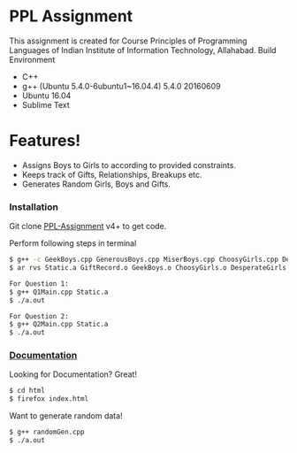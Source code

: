 # PPL Assignment 
This assignment is created for Course Principles of Programming Languages of Indian Institute of Information Technology, Allahabad. Build Environment
  
  - C++
  - g++ (Ubuntu 5.4.0-6ubuntu1~16.04.4) 5.4.0 20160609
  - Ubuntu 16.04
  - Sublime Text

# Features!

  - Assigns Boys to Girls to according to provided constraints.
  - Keeps track of Gifts, Relationships, Breakups etc.
  - Generates Random Girls, Boys and Gifts.

### Installation

Git clone [PPL-Assignment](https://github.com/PPL-IIITA/ppl-assignment-BelieveC) v4+ to get code.

Perform following steps in terminal
```sh
$ g++ -c GeekBoys.cpp GenerousBoys.cpp MiserBoys.cpp ChoosyGirls.cpp DesperateGirls.cpp NormalGirls.cpp Relationship.cpp GiftRecord.cpp LuxuryGift.cpp EssentialGift.cpp UtilityGift.cpp
$ ar rvs Static.a GiftRecord.o GeekBoys.o ChoosyGirls.o DesperateGirls.o NormalGirls.o MiserBoys.o GenerousBoys.o Relationship.o EssentialGift.o LuxuryGift.o UtilityGift.o

For Question 1:
$ g++ Q1Main.cpp Static.a
$ ./a.out

For Question 2:
$ g++ Q2Main.cpp Static.a
$ ./a.out

```
### [Documentation](https://believec.github.io/PPL-Assignment-Doc/)

Looking for Documentation? Great!


```sh
$ cd html
$ firefox index.html
```

Want to generate random data!

```sh
$ g++ randomGen.cpp
$ ./a.out
```

